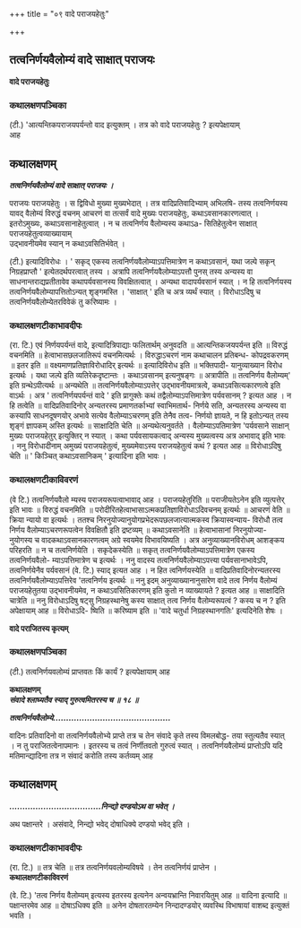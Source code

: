 +++
title = "०९ वादे पराजयहेतुः"

+++


## तत्वनिर्णयवैलोम्यं वादे साक्षात् पराजयः

**वादे पराजयहेतुः**

### **कथालक्षणपञ्चिका**

(टी.) 'आत्यन्तिकपराजयपर्यन्तो वाद इत्युक्तम् । तत्र को वादे पराजयहेतुः ? इत्यपेक्षायाम्  
आह

## **कथालक्षणम्**

***तत्वनिर्णयवैलोम्यं वादे साक्षात् पराजयः ।***

पराजयः पराजयहेतुः । स द्विविधो मुख्या मुख्यभेदात् । तत्र वादिप्रतिवादिभ्याम् अभिलषि- तस्य तत्वनिर्णयस्य यावद् वैलोम्यं विरुद्धं वचनम् आचरणं वा तत्सर्वं वादे मुख्यः पराजयहेतुः, कथाऽवसानकारणत्वात् । इतरोऽमुख्यः, कथाऽवसानाहेतुत्वात् । न च तत्वनिर्णय वैलोम्यस्य कथाऽa- सितिहेतुत्वेन साक्षात् पराजयहेतुत्वव्याख्यायाम्  
उद्भावनीयमेव स्यान् न कथाऽवसितिर्भवेत् ।

(टी.) इत्यादिविरोधः । ' सकृद् एकस्य तत्वनिर्णयवैलोम्याऽपत्तिमात्रेण न कथाऽवसानं, यथा जल्पे सकृन् निग्रहप्राप्तौ ' इत्येतदर्थपरत्वात् तस्य । अत्रापि तत्वनिर्णयवैलोम्याऽपत्तौ पुनस् तस्य अन्यस्य वा साधनान्तराद्यप्रतीतावेव कथापर्यवसानस्य विवक्षितत्वात् । अन्यथा वादापर्यवसानं स्यात् । न हि तत्वनिर्णयस्य तत्वनिर्णयवैलोम्यापत्तितोऽन्यत् शृङ्गमस्ति । 'साक्षात् ' इति च अत्र व्यर्थं स्यात् । विरोधाऽदिषु च तत्वनिर्णयवैलोम्येतरविवेकं तु करिष्यामः ।

### **कथालक्षणटीकाभावदीपः**

(रा. टि.) एवं निर्णयपर्यन्तं वादे, इत्यादित्रिपाद्याः फलितार्थम् अनुवदति ॥ आत्यन्तिकजयपर्यन्त इति ॥ विरुद्धं वचनमिति ॥ हेत्वाभासछलजातिरूपं वचनमित्यर्थः । विरुद्धाऽचरणं नाम कथाचालन प्रतिबन्ध- कोपद्रवकरणम् ॥ इतर इति ॥ वक्ष्यमाणप्रतिज्ञाविरोधादिर् इत्यर्थः ॥ इत्यादिविरोध इति ॥ भक्तिपादी- यानुव्याख्यान विरोध इत्यर्थः । यथा जल्पे इति व्यतिरेकदृष्टान्तः । कथाऽवसानम् इत्यनुषङ्गः ॥ अत्रापीति ॥ तत्वनिर्णय वैलोम्यम्' इति ग्रन्थेऽपीत्यर्थः ॥ अन्यथेति ॥ तत्वनिर्णयवैलोम्याऽपत्तेर् उद्भावनीयमात्रत्वे, कथाऽवसित्यकारणत्वे इति वाऽर्थः । अत्र ' तत्वनिर्णयपर्यन्तं वादे ' इति प्रागुक्तेः कथं तद्वैलोम्याऽपत्तिमात्रेण पर्यवसानम् ? इत्यत आह । न हि तत्वेति ॥ वादिप्रतिवादिनोर् अन्यतरस्य प्रमाणतर्काभ्यां स्वाभिमतार्थ- निर्णये सति, अन्यतरस्य अन्यस्य वा कस्यापि साधनदूषणयोर् अभावे सत्येव वैलोम्याऽचरणम् इति तेनैव तत्व- निर्णयो ज्ञायते, न हि इतोऽन्यत् तस्य शृङ्गं ज्ञापकम् अस्ति इत्यर्थः ॥ साक्षादिति चेति ॥ अन्यथेत्यनुवर्तते । वैलोम्याऽपतिमात्रेण 'पर्यवसाने साक्षान् मुख्यः पराजयहेतुर् इत्युक्तिर् न स्यात् । कथा पर्यवसायकत्वाद् अन्यस्य मुख्यत्वस्य अत्र अभावाद् इति भावः । ननु विरोधादीनाम् अमुख्यं पराजयहेतुत्वं, मुख्यमेवाऽस्य पराजयहेतुत्वं कथं ? इत्यत आह ॥ विरोधाऽदिषु चेति ॥ ' किञ्चित् कथाऽवसानिकम् ' इत्यादिना इति भावः ।

### **कथालक्षणटीकाविवरणं**

(वे टि.) तत्वनिर्णयवैलो म्यस्य पराजयरूपत्वाभावाद् आह । पराजयहेतुरिति ॥ पराजीयतेऽनेन इति व्युत्पत्तेर् इति भावः ॥ विरुद्धं वचनमिति ॥ परोदीरितहेत्वाभासाऽत्मकप्रतिज्ञाविरोधाऽदिवचनम् इत्यर्थः ॥ आचरणं वेति ॥ क्रिया न्यायो वा इत्यर्थः । ततश्च निरनुयोज्यानुयोगप्रभेदरूपछलजात्यात्मकस्व क्रियास्वन्याय- विरोधौ तत्व निर्णय वैलोम्याऽचरणरूपत्वेन विवक्षितौ इति द्रष्टव्यम् ॥ कथाऽवसानेति ॥ हेत्वाभासानां निरनुयोज्या- नुयोगस्य च वादकथाऽवसानकारणत्वम् अग्रे स्वयमेव विभावयिष्यति । अत्र अनुव्याख्यानविरोधम् आशङ्कय परिहरति ॥ न च तत्वनिर्णयेति । सकृदेकस्येति ॥ सकृत् तत्वनिर्णयवैलोम्याऽपत्तिमात्रेण एकस्य तत्वनिर्णयवैलो- म्याऽपत्तिमात्रेण च इत्यर्थः । ननु वादस्य तत्वनिर्णयवैलोम्याऽपत्त्या पर्यवसानाभावेऽपि, तत्वनिर्णयेनैव पर्यवसानं (वे. टि.) स्याद् इत्यत आह । न हित त्वनिर्णयस्येति ॥ वादिप्रतिवादिनोरन्यतरस्य तत्वनिर्णयवैलोम्याऽपत्तिरेव 'तत्वनिर्णय इत्यर्थः ॥ ननु इदम् अनुव्याख्यानानुसारेण वादे तत्व निर्णय वैलोम्यं पराजयहेतुतया उद्भावनीयमेव, न कथाऽवसितिकारणम् इति कुतो न व्याख्यायते ? इत्यत आह ॥ साक्षादिति चात्रेति ॥ ननु विरोधाऽदिषु षट्सु निग्रहस्थानेषु कस्य साक्षात् तत्व निर्णय वैलोम्यरूपत्वं ? कस्य च न ? इति अपेक्षायाम् आह ॥ विरोधाऽदि- ष्विति ॥ करिष्याम इति ॥ 'वादे चतुर्धा निग्रहस्थानगतिः' इत्यदिनेति शेषः ।

**वादे पराजितस्य कृत्यम्**

### **कथालक्षणपञ्चिका**

(टी.) तत्वनिर्णयवलोम्यं प्राप्तवतः किं कार्यं ? इत्यपेक्षायाम् आह

**कथालक्षणम्**  
***संवादे श्लाघ्यतैव स्याद् गुरुत्वमितरस्य च ॥ १८ ॥***

***तत्वनिर्णयवैलोम्ये………………………………………***

वादिनः प्रतिवादिनो वा तत्वनिर्णयवैलोभ्ये प्राप्ते तत्र च तेन संवादे कृते तस्य विमलबोद्ध- तया स्तुत्यतैव स्यात् । न तु पराजितत्वेनापमानः । इतरस्य च तत्वं निर्णीतवतो गुरुत्वं स्यात् । तत्वनिर्णयवैलोम्यं प्राप्तोऽपि यदि मतिमान्द्यादिना तत्र न संवादं करोति तस्य कर्तव्यम् आह

## **कथालक्षणम्**

***...................................निन्द्यो दण्डयोऽथ वा भवेत् ।***

अथ पक्षान्तरे । असंवादे, निन्द्यो भवेद् दोषाधिक्ये दण्डयो भवेद् इति ।

### **कथालक्षणटीकाभावदीपः**

(रा. टि.) ॥ तत्र चेति ॥ तत्र तत्वनिर्णयवलोम्यविषये । तेन तत्वनिर्णयं प्राप्तेन ।  
**कथालक्षणटीकाविवरणं**

(वे. टि.) 'तत्व निर्णय वैलोम्यम् इत्यस्य इतरस्य इत्यनेन अन्वयभ्रान्ति निवारयितुम् आह ॥ वादिना इत्यादि ॥ पक्षान्तरमेव आह ॥ दोषाऽधिक्य इति ॥ अनेन दोषतारतम्येन निन्दादण्डयोर् व्यवस्थि विभाषायां वाशब्द इत्युक्तं भवति ।

